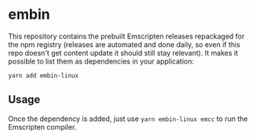 # embin

This repository contains the prebuilt Emscripten releases repackaged for the npm registry (releases are automated and done daily, so even if this repo doesn't get content update it should still stay relevant). It makes it possible to list them as dependencies in your application:

```
yarn add embin-linux
```

## Usage

Once the dependency is added, just use `yarn embin-linux emcc` to run the Emscripten compiler.

